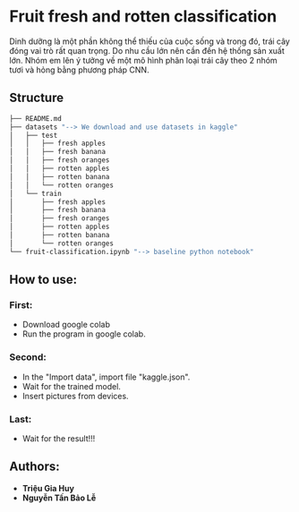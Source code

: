 # Fruit fresh and rotten classification

Dinh dưỡng là một phần không thể thiếu của cuộc sống và trong đó, trái cây đóng vai trò rất quan trọng. Do nhu cầu lớn nên cần đến hệ thống sản xuất lớn. Nhóm em lên ý tưởng về một mô hình phân loại trái cây theo 2 nhóm tươi và hỏng bằng phương pháp CNN.
## Structure
```bash
├── README.md
├── datasets "--> We download and use datasets in kaggle"
│   ├── test
│   │   ├── fresh apples
│   │   ├── fresh banana
│   │   ├── fresh oranges
│   │   ├── rotten apples
│   │   ├── rotten banana
│   │   └── rotten oranges
│   └── train
│       ├── fresh apples
│       ├── fresh banana
│       ├── fresh oranges
│       ├── rotten apples
│       ├── rotten banana
│       └── rotten oranges
└── fruit-classification.ipynb "--> baseline python notebook"
```

## How to use:

### First:
- Download google colab
- Run the program in google colab.

### Second:
- In the "Import data", import file "kaggle.json".
- Wait for the trained model.
- Insert pictures from devices.

### Last:
- Wait for the result!!!

## Authors:
- **Triệu Gia Huy**
- **Nguyễn Tấn Bảo Lễ**
